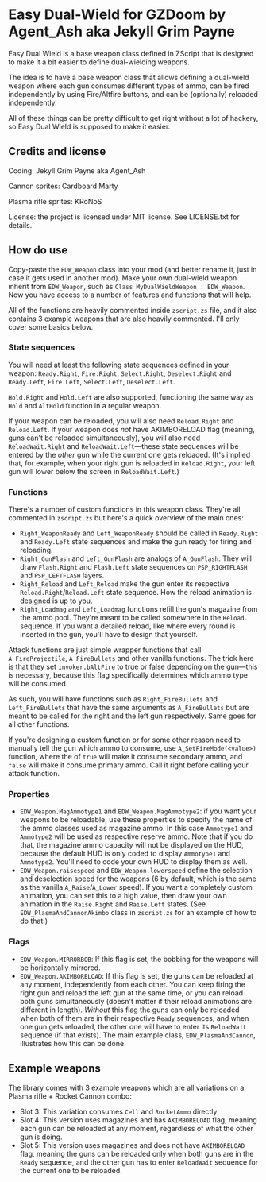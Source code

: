# Easy Dual-Wield for GZDoom by Agent_Ash aka Jekyll Grim Payne

Easy Dual Wield is a base weapon class defined in ZScript that is designed to make it a bit easier to define dual-wielding weapons.

The idea is to have a base weapon class that allows defining a dual-wield weapon where each gun consumes different types of ammo, can be fired independently by using Fire/Altfire buttons, and can be (optionally) reloaded independently.

All of these things can be pretty difficult to get right without a lot of hackery, so Easy Dual Wield is supposed to make it easier.

## Credits and license

Coding: Jekyll Grim Payne aka Agent_Ash

Cannon sprites: Cardboard Marty

Plasma rifle sprites: KRoNoS

License: the project is licensed under MIT license. See LICENSE.txt for details.

## How do use

Copy-paste the `EDW_Weapon` class into your mod (and better rename it, just in case it gets used in another mod). Make your own dual-wield weapon inherit from `EDW_Weapon`, such as `Class MyDualWieldWeapon : EDW_Weapon`. Now you have access to a number of features and functions that will help.

All of the functions are heavily commented inside `zscript.zs` file, and it also contains 3 example weapons that are also heavily commented. I'll only cover some basics below.

### State sequences

You will need at least the following state sequences defined in your weapon: `Ready.Right`, `Fire.Right`, `Select.Right`, `Deselect.Right` and `Ready.Left`, `Fire.Left`, `Select.Left`, `Deselect.Left`.

`Hold.Right` and `Hold.Left` are also supported, functioning the same way as `Hold` and `AltHold` function in a regular weapon.

If your weapon can be reloaded, you will also need `Reload.Right` and `Reload.Left`. If your weapon does *not* have AKIMBORELOAD flag (meaning, guns can't be reloaded simultaneously), you will also need `ReloadWait.Right` and `ReloadWait.Left`—these state sequences will be entered by the *other* gun while the current one gets reloaded. (It's implied that, for example, when your right gun is reloaded in `Reload.Right`, your left gun will lower below the screen in `ReloadWait.Left`.)

### Functions

There's a number of custom functions in this weapon class. They're all commented in `zscript.zs` but here's a quick overview of the main ones:

* `Right_WeaponReady` and `Left_WeaponReady` should be called in `Ready.Right` and `Ready.Left` state sequences and make the gun ready for firing and reloading.
* `Right_GunFlash` and `Left_GunFlash` are analogs of `A_GunFlash`. They will draw `Flash.Right` and `Flash.Left` state sequences on `PSP_RIGHTFLASH` and `PSP_LEFTFLASH` layers.
* `Right_Reload` and `Left_Reload` make the gun enter its respective `Reload.Right`/`Reload.Left` state sequence. How the reload animation is designed is up to you.
* `Right_Loadmag` and `Left_Loadmag` functions refill the gun's magazine from the ammo pool. They're meant to be called somewhere in the `Reload.` sequence. If you want a detailed reload, like where every round is inserted in the gun, you'll have to design that yourself.

Attack functions are just simple wrapper functions that call `A_FireProjectile`, `A_FireBullets` and other vanilla functions. The trick here is that they set `invoker.bAltFire` to true or false depending on the gun—this is necessary, because this flag specifically determines which ammo type will be consumed.

As such, you will have functions such as `Right_FireBullets` and `Left_FireBullets` that have the same arguments as `A_FireBullets` but are meant to be called for the right and the left gun respectively. Same goes for all other functions.

If you're designing a custom function or for some other reason need to manually tell the gun which ammo to consume, use `A_SetFireMode(<value>)` function, where the <value> of `true` will make it consume secondary ammo, and `false` will make it consume primary ammo. Call it right before calling your attack function.

### Properties

* `EDW_Weapon.MagAmmotype1` and `EDW_Weapon.MagAmmotype2`: if you want your weapons to be reloadable, use these properties to specify the name of the ammo classes used as magazine ammo. In this case `Ammotype1` and `Ammotype2` will be used as respective reserve ammo. Note that if you do that, the magazine ammo capacity will not be displayed on the HUD, because the default HUD is only coded to display `Ammotype1` and `Ammotype2`. You'll need to code your own HUD to display them as well.
* `EDW_Weapon.raisespeed` and `EDW_Weapon.lowerspeed` define the selection and deselection speed for the weapons (6 by default, which is the same as the vanilla `A_Raise`/`A_Lower` speed). If you want a completely custom animation, you can set this to a high value, then draw your own animation in the `Raise.Right` and `Raise.Left` states. (See `EDW_PlasmaAndCannonAkimbo` class in `zscript.zs` for an example of how to do that.)

### Flags

* `EDW_Weapon.MIRRORBOB`: If this flag is set, the bobbing for the weapons will be horizontally mirrored.
* `EDW_Weapon.AKIMBORELOAD`: If this flag is set, the guns can be reloaded at any moment, independently from each other. You can keep firing the right gun and reload the left gun at the same time, or you can reload both guns simultaneously (doesn't matter if their reload animations are different in length). *Without* this flag the guns can only be reloaded when both of them are in their respective `Ready` sequences, and when one gun gets reloaded, the other one will have to enter its `ReloadWait` sequence (if that exists). The main example class, `EDW_PlasmaAndCannon`, illustrates how this can be done.

## Example weapons

The library comes with 3 example weapons which are all variations on a Plasma rifle + Rocket Cannon combo:

* Slot 3: This variation consumes `Cell` and `RocketAmmo` directly
* Slot 4: This version uses magazines and has `AKIMBORELOAD` flag, meaning each gun can be reloaded at any moment, regardless of what the other gun is doing.
* Slot 5: This version uses magazines and does not have `AKIMBORELOAD` flag, meaning the guns can be reloaded only when both guns are in the `Ready` sequence, and the other gun has to enter `ReloadWait` sequence for the current one to be reloaded.
